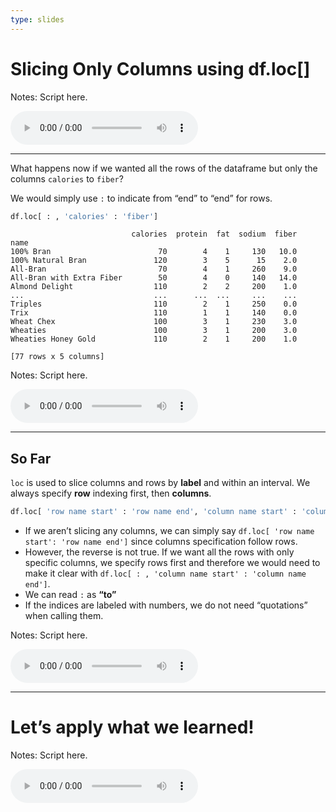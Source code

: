 ```yaml
---
type: slides
---
```


# Slicing Only Columns using df.loc\[\]

Notes: Script here.

<html>

<audio controls >

<source src="placeholder_audio.mp3" />

</audio>

</html>

---

What happens now if we wanted all the rows of the dataframe but only the
columns `calories` to `fiber`?

We would simply use `:` to indicate from “end” to “end” for rows.

``` python
df.loc[ : , 'calories' : 'fiber']
```

```out
                           calories  protein  fat  sodium  fiber
name                                                            
100% Bran                        70        4    1     130   10.0
100% Natural Bran               120        3    5      15    2.0
All-Bran                         70        4    1     260    9.0
All-Bran with Extra Fiber        50        4    0     140   14.0
Almond Delight                  110        2    2     200    1.0
...                             ...      ...  ...     ...    ...
Triples                         110        2    1     250    0.0
Trix                            110        1    1     140    0.0
Wheat Chex                      100        3    1     230    3.0
Wheaties                        100        3    1     200    3.0
Wheaties Honey Gold             110        2    1     200    1.0

[77 rows x 5 columns]
```

Notes: Script here.

<html>

<audio controls >

<source src="placeholder_audio.mp3" />

</audio>

</html>

---

## So Far

`loc` is used to slice columns and rows by **label** and within an
interval. We always specify **row** indexing first, then **columns**.

``` python
df.loc[ 'row name start' : 'row name end', 'column name start' : 'column name end']
```

  - If we aren’t slicing any columns, we can simply say `df.loc[ 'row
    name start': 'row name end']` since columns specification follow
    rows.
  - However, the reverse is not true. If we want all the rows with only
    specific columns, we specify rows first and therefore we would need
    to make it clear with `df.loc[ : , 'column name start' : 'column
    name end']`.
  - We can read `:` as **“to”**
  - If the indices are labeled with numbers, we do not need “quotations”
    when calling them.

Notes: Script here.

<html>

<audio controls >

<source src="placeholder_audio.mp3" />

</audio>

</html>

---

# Let’s apply what we learned\!

Notes: Script here.

<html>

<audio controls >

<source src="placeholder_audio.mp3" />

</audio>

</html>

